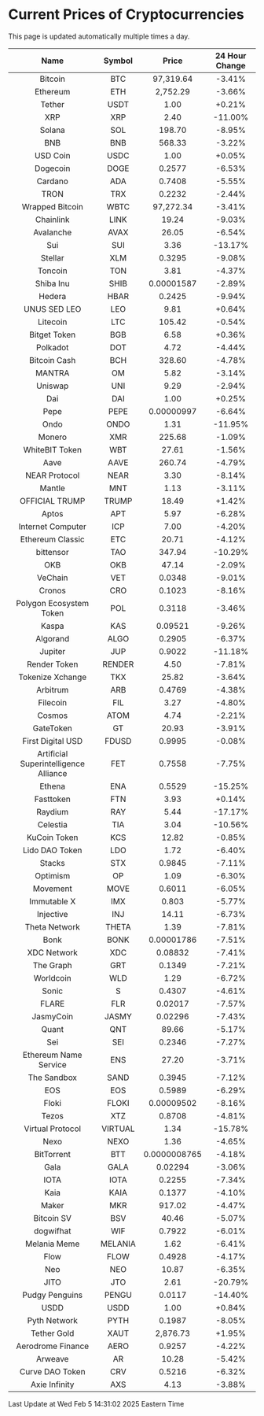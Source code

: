 # Current Prices of Cryptocurrencies
This page is updated automatically multiple times a day.

| Name | Symbol | Price | 24 Hour Change |
| :---: |:---:| :---: | :---: |
| Bitcoin | BTC | 97,319.64 | -3.41% |
| Ethereum | ETH | 2,752.29 | -3.66% |
| Tether | USDT | 1.00 | +0.21% |
| XRP | XRP | 2.40 | -11.00% |
| Solana | SOL | 198.70 | -8.95% |
| BNB | BNB | 568.33 | -3.22% |
| USD Coin | USDC | 1.00 | +0.05% |
| Dogecoin | DOGE | 0.2577 | -6.53% |
| Cardano | ADA | 0.7408 | -5.55% |
| TRON | TRX | 0.2232 | -2.44% |
| Wrapped Bitcoin | WBTC | 97,272.34 | -3.41% |
| Chainlink | LINK | 19.24 | -9.03% |
| Avalanche | AVAX | 26.05 | -6.54% |
| Sui | SUI | 3.36 | -13.17% |
| Stellar | XLM | 0.3295 | -9.08% |
| Toncoin | TON | 3.81 | -4.37% |
| Shiba Inu | SHIB | 0.00001587 | -2.89% |
| Hedera | HBAR | 0.2425 | -9.94% |
| UNUS SED LEO | LEO | 9.81 | +0.64% |
| Litecoin | LTC | 105.42 | -0.54% |
| Bitget Token | BGB | 6.58 | +0.36% |
| Polkadot | DOT | 4.72 | -4.44% |
| Bitcoin Cash | BCH | 328.60 | -4.78% |
| MANTRA | OM | 5.82 | -3.14% |
| Uniswap | UNI | 9.29 | -2.94% |
| Dai | DAI | 1.00 | +0.25% |
| Pepe | PEPE | 0.00000997 | -6.64% |
| Ondo | ONDO | 1.31 | -11.95% |
| Monero | XMR | 225.68 | -1.09% |
| WhiteBIT Token | WBT | 27.61 | -1.56% |
| Aave | AAVE | 260.74 | -4.79% |
| NEAR Protocol | NEAR | 3.30 | -8.14% |
| Mantle | MNT | 1.13 | -3.11% |
| OFFICIAL TRUMP | TRUMP | 18.49 | +1.42% |
| Aptos | APT | 5.97 | -6.28% |
| Internet Computer | ICP | 7.00 | -4.20% |
| Ethereum Classic | ETC | 20.71 | -4.12% |
| bittensor | TAO | 347.94 | -10.29% |
| OKB | OKB | 47.14 | -2.09% |
| VeChain | VET | 0.0348 | -9.01% |
| Cronos | CRO | 0.1023 | -8.16% |
| Polygon Ecosystem Token | POL | 0.3118 | -3.46% |
| Kaspa | KAS | 0.09521 | -9.26% |
| Algorand | ALGO | 0.2905 | -6.37% |
| Jupiter | JUP | 0.9022 | -11.18% |
| Render Token | RENDER | 4.50 | -7.81% |
| Tokenize Xchange | TKX | 25.82 | -3.64% |
| Arbitrum | ARB | 0.4769 | -4.38% |
| Filecoin | FIL | 3.27 | -4.80% |
| Cosmos | ATOM | 4.74 | -2.21% |
| GateToken | GT | 20.93 | -3.91% |
| First Digital USD | FDUSD | 0.9995 | -0.08% |
| Artificial Superintelligence Alliance | FET | 0.7558 | -7.75% |
| Ethena | ENA | 0.5529 | -15.25% |
| Fasttoken | FTN | 3.93 | +0.14% |
| Raydium | RAY | 5.44 | -17.17% |
| Celestia | TIA | 3.04 | -10.56% |
| KuCoin Token | KCS | 12.82 | -0.85% |
| Lido DAO Token | LDO | 1.72 | -6.40% |
| Stacks | STX | 0.9845 | -7.11% |
| Optimism | OP | 1.09 | -6.30% |
| Movement | MOVE | 0.6011 | -6.05% |
| Immutable X | IMX | 0.803 | -5.77% |
| Injective | INJ | 14.11 | -6.73% |
| Theta Network | THETA | 1.39 | -7.81% |
| Bonk | BONK | 0.00001786 | -7.51% |
| XDC Network | XDC | 0.08832 | -7.41% |
| The Graph | GRT | 0.1349 | -7.21% |
| Worldcoin | WLD | 1.29 | -6.72% |
| Sonic | S | 0.4307 | -4.61% |
| FLARE | FLR | 0.02017 | -7.57% |
| JasmyCoin | JASMY | 0.02296 | -7.43% |
| Quant | QNT | 89.66 | -5.17% |
| Sei | SEI | 0.2346 | -7.27% |
| Ethereum Name Service | ENS | 27.20 | -3.71% |
| The Sandbox | SAND | 0.3945 | -7.12% |
| EOS | EOS | 0.5989 | -6.29% |
| Floki | FLOKI | 0.00009502 | -8.16% |
| Tezos | XTZ | 0.8708 | -4.81% |
| Virtual Protocol | VIRTUAL | 1.34 | -15.78% |
| Nexo | NEXO | 1.36 | -4.65% |
| BitTorrent | BTT | 0.0000008765 | -4.18% |
| Gala | GALA | 0.02294 | -3.06% |
| IOTA | IOTA | 0.2255 | -7.34% |
| Kaia | KAIA | 0.1377 | -4.10% |
| Maker | MKR | 917.02 | -4.47% |
| Bitcoin SV | BSV | 40.46 | -5.07% |
| dogwifhat | WIF | 0.7922 | -6.01% |
| Melania Meme | MELANIA | 1.62 | -6.41% |
| Flow | FLOW | 0.4928 | -4.17% |
| Neo | NEO | 10.87 | -6.35% |
| JITO | JTO | 2.61 | -20.79% |
| Pudgy Penguins | PENGU | 0.0117 | -14.40% |
| USDD | USDD | 1.00 | +0.84% |
| Pyth Network | PYTH | 0.1987 | -8.05% |
| Tether Gold | XAUT | 2,876.73 | +1.95% |
| Aerodrome Finance | AERO | 0.9257 | -4.22% |
| Arweave | AR | 10.28 | -5.42% |
| Curve DAO Token | CRV | 0.5216 | -6.32% |
| Axie Infinity | AXS | 4.13 | -3.88% |

Last Update at Wed Feb  5 14:31:02 2025 Eastern Time
